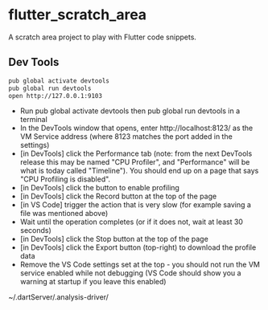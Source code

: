 # flutter_scratch_area
A scratch area project to play with Flutter code snippets.


## Dev Tools

```bash
pub global activate devtools
pub global run devtools
open http://127.0.0.1:9103
```

- Run pub global activate devtools then pub global run devtools in a terminal
- In the DevTools window that opens, enter http://localhost:8123/ as the VM Service address (where 8123 matches the port added in the settings)
- [in DevTools] click the Performance tab (note: from the next DevTools release this may be named "CPU Profiler", and "Performance" will be what is today called "Timeline"). You should end up on a page that says "CPU Profiling is disabled".
- [in DevTools] click the button to enable profiling
- [in DevTools] click the Record button at the top of the page
- [in VS Code] trigger the action that is very slow (for example saving a file was mentioned above)
- Wait until the operation completes (or if it does not, wait at least 30 seconds)
- [in DevTools] click the Stop button at the top of the page
- [in DevTools] click the Export button (top-right) to download the profile data
- Remove the VS Code settings set at the top - you should not run the VM service enabled while not debugging (VS Code should show you a warning at startup if you leave this enabled)


~/.dartServer/.analysis-driver/
